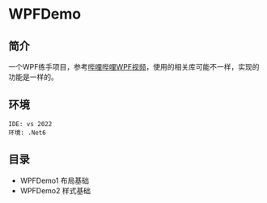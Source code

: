 # WPFDemo
## 简介
一个WPF练手项目，参考[哔哩哔哩WPF视频](https://www.bilibili.com/video/BV1nY411a7T8)，使用的相关库可能不一样，实现的功能是一样的。
## 环境
```
IDE: vs 2022
环境: .Net6
```

## 目录
- WPFDemo1 布局基础
- WPFDemo2 样式基础